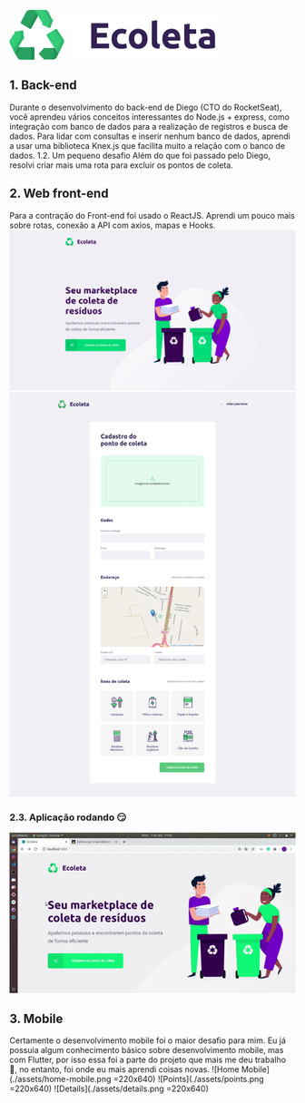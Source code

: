 ![Ecoleta](./assets/logo.svg)
## 1. Back-end
Durante o desenvolvimento do back-end de Diego (CTO do RocketSeat), você aprendeu vários conceitos interessantes do Node.js + express, como integração com banco de dados para a realização de registros e busca de dados. Para lidar com consultas e inserir nenhum banco de dados, aprendi a usar uma biblioteca Knex.js que facilita muito a relação com o banco de dados.
1.2. Um pequeno desafio
Além do que foi passado pelo Diego, resolvi criar mais uma rota para excluir os pontos de coleta.
## 2. Web front-end
Para a contração do Front-end foi usado o ReactJS. Aprendi um pouco mais sobre rotas, conexão a API com axios, mapas e Hooks.
![Home Web](./assets/home-web.png)
![Create Point](./assets/create-point.png)
### 2.3. Aplicação rodando :smirk: 
![Web front-end](./assets/front-end-web.gif)
## 3. Mobile
Certamente o desenvolvimento mobile foi o maior desafio para mim. Eu já possuia algum conhecimento básico sobre desenvolvimento mobile, mas com Flutter, por isso essa foi a parte do projeto que mais me deu trabalho :grimacing:, no entanto, foi onde eu mais aprendi coisas novas. 
![Home Mobile](./assets/home-mobile.png =220x640) 
![Points](./assets/points.png =220x640) 
![Details](./assets/details.png =220x640)

